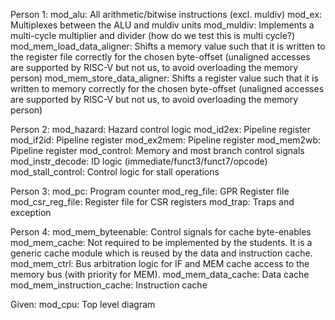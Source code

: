 Person 1:
mod_alu: All arithmetic/bitwise instructions (excl. muldiv)
mod_ex: Multiplexes between the ALU and muldiv units
mod_muldiv: Implements a multi-cycle multiplier and divider (how do we test this is multi cycle?)
mod_mem_load_data_aligner: Shifts a memory value such that it is written to the register file correctly for the chosen byte-offset (unaligned accesses are supported by RISC-V but not us, to avoid overloading the memory person)
mod_mem_store_data_aligner: Shifts a register value such that it is written to memory correctly for the chosen byte-offset (unaligned accesses are supported by RISC-V but not us, to avoid overloading the memory person)

Person 2:
mod_hazard: Hazard control logic
mod_id2ex: Pipeline register
mod_if2id: Pipeline register
mod_ex2mem: Pipeline register
mod_mem2wb: Pipeline register
mod_control: Memory and most branch control signals
mod_instr_decode: ID logic (immediate/funct3/funct7/opcode)
mod_stall_control: Control logic for stall operations

Person 3:
mod_pc: Program counter
mod_reg_file: GPR Register file
mod_csr_reg_file: Register file for CSR registers
mod_trap: Traps and exception

Person 4:
mod_mem_byteenable: Control signals for cache byte-enables
mod_mem_cache: Not required to be implemented by the students. It is a generic cache module which is reused by the data and instruction cache.
mod_mem_ctrl: Bus arbitration logic for IF and MEM cache access to the memory bus (with priority for MEM).
mod_mem_data_cache: Data cache
mod_mem_instruction_cache: Instruction cache

Given:
mod_cpu: Top level diagram
